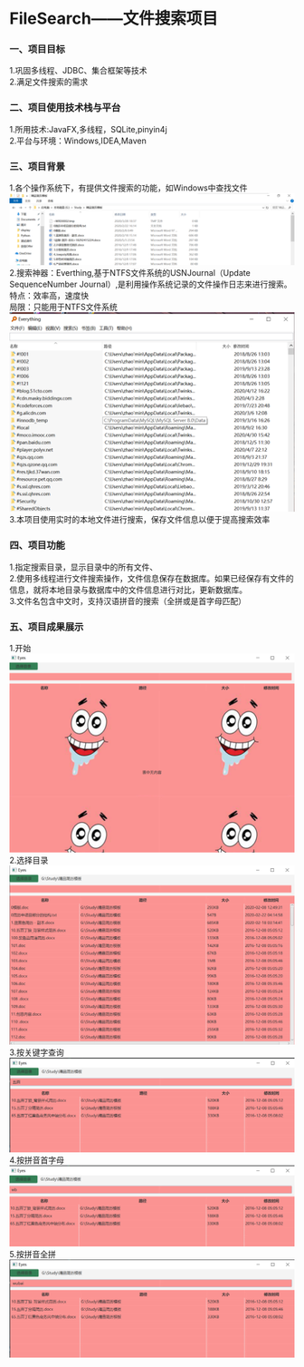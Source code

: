 # FileSearch——文件搜索项目
### 一、项目目标
1.巩固多线程、JDBC、集合框架等技术  
2.满足文件搜索的需求
### 二、项目使用技术栈与平台
1.所用技术:JavaFX,多线程，SQLite,pinyin4j  
2.平台与环境：Windows,IDEA,Maven
### 三、项目背景
1.各个操作系统下，有提供文件搜索的功能，如Windows中查找文件  
![Windows](maven_test/display/Windows.png)
2.搜索神器：Everthing,基于NTFS文件系统的USNJournal（Update SequenceNumber Journal）,是利用操作系统记录的文件操作日志来进行搜索。  
 特点：效率高，速度快  
 局限：只能用于NTFS文件系统
 ![Everthing](maven_test\display\Everything.png)
3.本项目使用实时的本地文件进行搜索，保存文件信息以便于提高搜索效率  
### 四、项目功能
1.指定搜索目录，显示目录中的所有文件、   
2.使用多线程进行文件搜索操作，文件信息保存在数据库。如果已经保存有文件的信息，就将本地目录与数据库中的文件信息进行对比，更新数据库。  
3.文件名包含中文时，支持汉语拼音的搜索（全拼或是首字母匹配）  
### 五、项目成果展示
1.开始
![Start](maven_test/display/初始界面.png)
2.选择目录
![选择目录](maven_test/display/遍历文件夹.png)
3.按关键字查询
![关键字](maven_test/display/关键字搜索.png)
4.按拼音首字母
![拼音首字母](maven_test/display/拼音首字母搜索.png)
5.按拼音全拼
![拼音全拼](maven_test/display/拼音全拼搜索.png)

